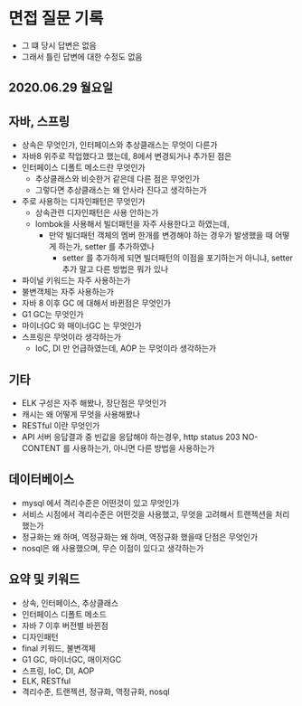 # 면접 질문 기록
- 그 떄 당시 답변은 없음
- 그래서 틀린 답변에 대한 수정도 없음

## 2020.06.29 월요일

## 자바, 스프링
- 상속은 무엇인가, 인터페이스와 추상클래스는 무엇이 다른가
- 자바8 위주로 작업했다고 했는데, 8에서 변경되거나 추가된 점은
- 인터페이스 디폴트 메소드란 무엇인가
	- 추상클래스와 비슷한거 같은데 다른 점은 무엇인가
	- 그렇다면 추상클래스는 왜 안사라 진다고 생각하는가
- 주로 사용하는 디자인패턴은 무엇인가
	- 상속관련 디자인패턴은 사용 안하는가
	- lombok을 사용해서 빌더패턴을 자주 사용한다고 하였는데, 
		- 만약 빌더패턴 객체의 멤버 한개를 변경해야 하는 경우가 발생했을 때 어떻게 하는가, setter 를 추가하였나
			- setter 를 추가하게 되면 빌더패턴의 이점을 포기하는거 아니냐, setter 추가 말고 다른 방법은 뭐가 있나
- 파이널 키워드는 자주 사용하는가
- 불변객체는 자주 사용하는가
- 자바 8 이후 GC 에 대해서 바뀐점은 무엇인가
- G1 GC는 무엇인가
- 마이너GC 와 매이너GC 는 무엇인가
- 스프링은 무엇이라 생각하는가
	- IoC, DI 만 언급하였는데, AOP 는 무엇이라 생각하는가

## 기타
- ELK 구성은 자주 해봤나, 장단점은 무엇인가
- 캐시는 왜 어떻게 무엇을 사용해봤나
- RESTful 이란 무엇인가
- API 서버 응답결과 중 빈값을 응답해야 하는경우, http status 203 NO-CONTENT 를 사용하는가, 아니면 다른 방법을 사용하는가

## 데이터베이스
- mysql 에서 격리수준은 어떤것이 있고 무엇인가
- 서비스 시점에서 격리수준은 어떤것을 사용했고, 무엇을 고려해서 트랜젝션을 처리했는가
- 정규화는 왜 하며, 역정규화는 왜 하며, 역정규화 했을때 단점은 무엇인가
- nosql은 왜 사용했으며, 무슨 이점이 있다고 생각하는가

## 요약 및 키워드
- 상속, 인터페이스, 추상클래스
- 인터페이스 디폴트 메소드
- 자바 7 이후 버전별 바뀐점
- 디자인패턴
- final 키워드, 불변객체
- G1 GC, 마이너GC, 매이저GC
- 스프링, IoC, DI, AOP
- ELK, RESTful
- 격리수준, 트랜젝션, 정규화, 역정규화, nosql
